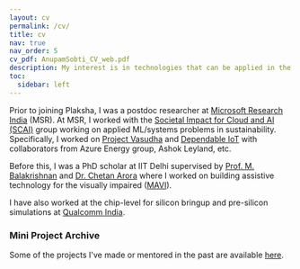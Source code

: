 ```yaml
---
layout: cv
permalink: /cv/
title: cv
nav: true
nav_order: 5
cv_pdf: AnupamSobti_CV_web.pdf
description: My interest is in technologies that can be applied in the real world. I use a mix of applied machine learning, computer vision and embedded systems techniques to study "systems" and produce solutions that can work in the real world.
toc:
  sidebar: left
---
```


Prior to joining Plaksha, I was a postdoc researcher at <a href="https://www.microsoft.com/en-us/research/lab/microsoft-research-india/">Microsoft Research India</a> (MSR). At MSR, I worked with the <a href="https://www.microsoft.com/en-us/research/collaboration/scai/">Societal Impact for Cloud and AI (SCAI)</a> group working on applied ML/systems problems in sustainability. Specifically, I worked on <a href="https://www.microsoft.com/en-us/research/project/vasudha/">Project Vasudha</a> and <a href="https://www.microsoft.com/en-us/research/project/dependableiot/">Dependable IoT</a> with collaborators from Azure Energy group, Ashok Leyland, etc. 

Before this, I was a PhD scholar at IIT Delhi supervised by [Prof. M. Balakrishnan](https://www.cse.iitd.ernet.in/~mbala/) and [Dr. Chetan Arora](https://www.cse.iitd.ac.in/~chetan/) where I worked on building assistive technology for the visually impaired (<a href="http://www.cse.iitd.ac.in/mavi">MAVI</a>). 

I have also worked at the chip-level for silicon bringup and pre-silicon simulations at [Qualcomm India](https://www.qualcomm.com/home).

### Mini Project Archive
Some of the projects I've made or mentored in the past are available [here](/projects/).


